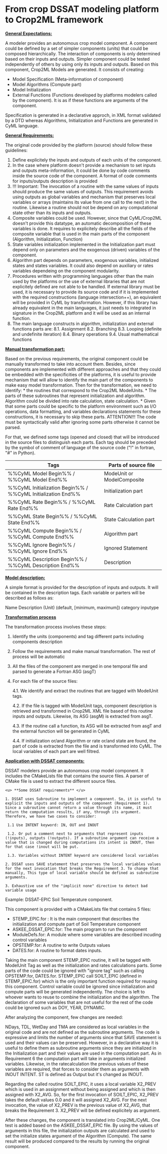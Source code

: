 
From crop DSSAT modeling platform to Crop2ML framework
======================================================

<u> **General Expectations:** </u>

A modeler provides an autonomous crop model component. A component could be defined by a set of simpler components (units)
that could be composed hierarchically. The interaction of components is only determined based on their inputs and outputs. Simpler component could be tested independently of others by using only its inputs and outputs.
Based on this component, Crop2ML Models are generated. It consists of creating:
- Model Specification (Meta-information of component)
- Model Algorithms (Compute part)
- Model Initialization
- External Functions (Functions developed by platforms modelers called by the component). It is as if these functions are arguments of the component.

 Specification is generated in a declarative approch, in XML format validated by a DTD whereas Algorithms, Initialization and Functions are generated in CyML language.

<u> **General Requirements:** </u>

 The original code provided by the platform (source) should follow these guidelines:
 1. Define explicitely the inputs and outputs of each units of the component.
 2. In the case where platform doesn't provide a mechanism to set inputs and outputs meta-information, it could be done by code comments inside the source code of the component. A format of code comments for inputs/outputs description is provided
 3. !!! Important: The invocation of a routine with the same values of inputs should produce the same values of outputs. This requirement avoids using outputs as global variables and mechanism that preserves local variables or arrays (maintains its value from one call to the next) in the routine.  Likewise a routine should not be depend on any computational state other than its inputs and outputs.
 4. Composite variables could be used. However, since that CyML/Crop2ML doesn't provide this datatype, an automatic decomposition of these variables is done. It requires to explicitely describe all the fields of the composite variable that is used in the main parts of the component (Algorithm, Initialization, Function) 
 5. State variables initialization implemented in the Initialization part must depend only on parameters and the exogenous (driven) variables of the component.
 6. Algorithm part depends on parameters, exogenous variables, initialized states and states variables. It could also depend on auxiliary or rates variables dependeing on the component modularity.
 7. Procedures written with programming languages other than the main used by the platforms or the use of external libraries that are not explicitely defined are not able to be handled. If external library must be used, it is necessary to provide its source code and if it is implemented with the required constructions (language intersection++), an equivalent will be provided in CyML by transformation. However, if this library has already equivalent in the main languages, it just needs to integrated in signature in the Crop2ML platform and it will be used as an internal function. 
 8. The main language constructs in algorithm, initialization and external functions parts are:
        8.1. Assignment
        8.2. Branching
        8.3. Looping (definite and undefinite iteration)
        8.4. Binary operations
        9.4. Usual mathematical functions



 <u> **Manual transformation part:** </u>
 
Based on the previous requirements, the original component could be manually transformed to take into account them. Besides, since components are implemented with different approaches and that they could be embedded with the specificities of the platforms, it is useful to provide mechanism that will allow to identify the main part of the components to make easy model transformation.
Then for the transformation, we need to identify:
    * the routines that correspond to the Crop2ML ModelUnits. 
    * The parts of these subroutines that represent initialization and algorithm. Algorithm could be divided into rate calculation, state calculation. 
    * Given that some parts could be specific to the platform environment such as I/O operations, data formatting, and variables declarations statements for these constructions, it is necessary to skip these parts. ATTENTION!!! The code must be syntactically valid after ignoring some parts otherwise it cannot be parsed.

For that, we defined some tags (opened and closed) that will be introduced in the source files to distinguish each parts. Each tag should be preceded by the symbol of comment of language of the source code ("!" in fortran, "#" in Python).

                           
|Tags  |Parts of source file|
|-----|--------|
| %%CyML Model Begin%% / %%CyML Model End%% | ModeUnit or ModelComposite     |
| %%CyML Initialization Begin%% / %%CyML Initialization End%% | Initialization part      |
| %%CyML Rate Begin%% / %%CyML Rate End%% | Rate Calculation part
| %%CyML State Begin%% / %%CyML State End%% | State Calculation part 
| %%CyML Compute Begin%% / %%CyML Compute End%% | Algorithm part  
| %%CyML Ignore Begin%% / %%CyML Ignore End%% | Ignored Statement
| %%CyML Description Begin%% / %%CyML Description End%% | Description

<u> **Model description:** </u>

A simple format is provided for the description of inputs and outputs. It will be contained in the description tags.
Each variable or parters will be described as folloxs as:

Name Description (Unit) (default, [minimum, maximum]) category inputype



 <u> **Transformation process** </u>

The transformation process involves these steps:

1. Identify the units (components) and tag different parts including components description

2. Follow the requirements and make manual transformation. The rest of process will be automatic

3. All the files of the component are merged in one temporal file and parsed to generate a Fortran ASG (asgT)

4. For each file of the source files:

   4.1. We identify and extract the routines that are tagged with ModelUnit tags.

   4.2. If the file is tagged with ModelUnit tags, component description is retrieved and transformed in Crop2ML XML file based of this routine inputs and outputs. Likewise, its ASG (asgM) is extracted from asgT.

   4.3. If the routine call a function, its ASG will be extracted from asgT and the external function will be generated in CyML 

   4.4. If initialization or/and Algorithm or rate or/and state are found, the part of code is extracted from the file and is transformed into CyML. The local variables of each part are well filtred.


<u> **Application with DSSAT components:** </u>

DSSAT modelers provide an autonomous crop model component.
It includes the CMakeLists file that contains the source files. A parser of CMake file is used to extract the different source files.

    <u> **Some DSSAT requirements** </u>
    
    1. DSSAT uses Subroutine to implement a component. So, it is useful to explicit the inputs and outputs of the component (Requirement 1). Since a subroutine cannot return a value through its name, it must return the computation results, if any, through its argument. Therefore, we have two cases to consider:

     1.1 Use INTENT keyword: IN, OUT and INOUT

     1.2. Or put a comment next to arguments that represent inputs (!inputs), outputs (!outputs). If a subroutine argument can receive a value that is changed during computations its intent is INOUT, then for that case !inout will be put.

     1.3. Variables without INTENT keyword are considered local variables

    2. DSSAT uses SAVE statement that preserves the local variables values for the next invocation that breaks the Requirement 3. To change that manually, This type of local variable should be defined as subroutine arguments. 

    3. Exhaustive use of the "implicit none" directive to detect bad variable usage


Example: DSSAT-EPIC Soil Temperature component.

This component is provided with a CMakeLists file that contains 5 files:

- STEMP_EPIC.for : It is the main component that describes the initialization and compute part of Soil Temperature component
- ASKEE_DSSAT_EPIC.for: The main program to run the component
- ModuleDefs.for: A module where some variables are described incuding control variables
- OPSTEMP.for: A routine to write Outputs values
- DATES.for: A routine to format dates inputs.

Taking the main component STEMP_EPIC routine, it will be tagged with ModelUnit Tag as well as the initialization and rates calculations parts. Some parts of the code could be ignored with "ignore tag" such as calling OPSTEMP.for, DATES.for. STEMP_EPIC call SOILT_EPIC (defined in STEMP_EPIC.for) which is the only important function required for reusing this component. Control variable could be ignored since initialization and compute parts will be generated independently. The choice is left to whoever wants to reuse to combine the initialization and the algorithm. The declaration of some variables that are not useful for the rest of the code could be ignored such as DOY, YEAR, DYNAMIC.

After analyzing the component, few changes are needed:

  NDays, TDL, WetDay and TMA are considered as local variables in the original code and are not defined as the subroutine arguments. The code is expressive and limits the number of arguments since that SAVE statement is used and their values can be preserved. However, in a declarative way it is useful to define them as subroutine arguments since they are initialized in the Initialization part and their values are used in the computation part. As in Requirement 6 the computation part will take in arguments initialized variables. Likewise, in the ratecalculation the previous values of these variables are required, that forces to consider them as arguments with INOUT INTENT. ST is defined as Output but it's changed as INOUT.

  Regarding the called routine SOILT_EPIC, it uses a local variable X2_PREV which is used in an assignment without being assigned and which is then assigned with X2_AVG. So, for the first invocation of SOILT_EPIC, X2_PREV takes the default values 0.0 and it will assigned X2_AVG. For the next invocation, the value of X2_PREV is the previous value of X2_AVG, that breaks the Requirement 3. X2_PREV will be defined explicitely as argument.


After these changes, the component is translated into Crop2ML/CyML. One test is added based on the ASKEE_DSSAT_EPIC file. By using the values of arguments in this file, the initialization outputs are calculated and used to set the initialize states argument of the Algorithm (Compute). The same result will be produced compared to the results by running the original component. 



